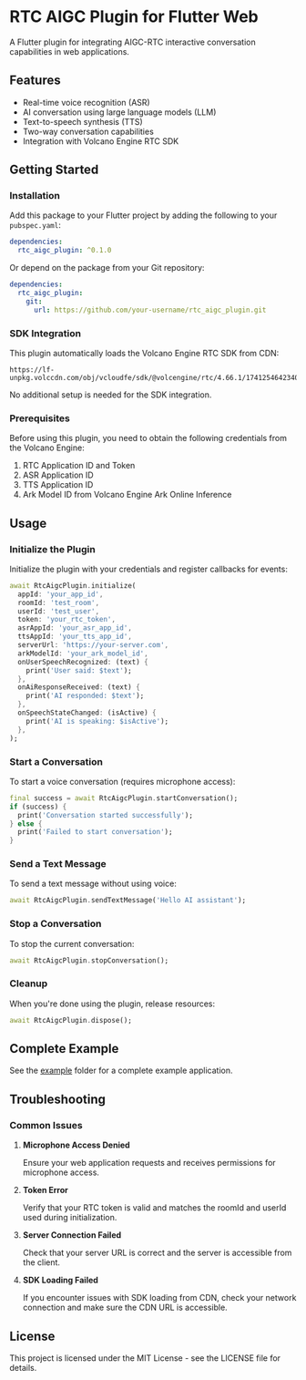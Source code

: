 # RTC AIGC Plugin for Flutter Web

A Flutter plugin for integrating AIGC-RTC interactive conversation capabilities in web applications.

## Features

- Real-time voice recognition (ASR)
- AI conversation using large language models (LLM)
- Text-to-speech synthesis (TTS)
- Two-way conversation capabilities
- Integration with Volcano Engine RTC SDK

## Getting Started

### Installation

Add this package to your Flutter project by adding the following to your `pubspec.yaml`:

```yaml
dependencies:
  rtc_aigc_plugin: ^0.1.0
```

Or depend on the package from your Git repository:

```yaml
dependencies:
  rtc_aigc_plugin:
    git:
      url: https://github.com/your-username/rtc_aigc_plugin.git
```

### SDK Integration

This plugin automatically loads the Volcano Engine RTC SDK from CDN:
```
https://lf-unpkg.volccdn.com/obj/vcloudfe/sdk/@volcengine/rtc/4.66.1/1741254642340/volengine_Web_4.66.1.js
```

No additional setup is needed for the SDK integration.

### Prerequisites

Before using this plugin, you need to obtain the following credentials from the Volcano Engine:

1. RTC Application ID and Token
2. ASR Application ID
3. TTS Application ID
4. Ark Model ID from Volcano Engine Ark Online Inference

## Usage

### Initialize the Plugin

Initialize the plugin with your credentials and register callbacks for events:

```dart
await RtcAigcPlugin.initialize(
  appId: 'your_app_id',
  roomId: 'test_room',
  userId: 'test_user',
  token: 'your_rtc_token',
  asrAppId: 'your_asr_app_id',
  ttsAppId: 'your_tts_app_id',
  serverUrl: 'https://your-server.com',
  arkModelId: 'your_ark_model_id',
  onUserSpeechRecognized: (text) {
    print('User said: $text');
  },
  onAiResponseReceived: (text) {
    print('AI responded: $text');
  },
  onSpeechStateChanged: (isActive) {
    print('AI is speaking: $isActive');
  },
);
```

### Start a Conversation

To start a voice conversation (requires microphone access):

```dart
final success = await RtcAigcPlugin.startConversation();
if (success) {
  print('Conversation started successfully');
} else {
  print('Failed to start conversation');
}
```

### Send a Text Message

To send a text message without using voice:

```dart
await RtcAigcPlugin.sendTextMessage('Hello AI assistant');
```

### Stop a Conversation

To stop the current conversation:

```dart
await RtcAigcPlugin.stopConversation();
```

### Cleanup

When you're done using the plugin, release resources:

```dart
await RtcAigcPlugin.dispose();
```

## Complete Example

See the [example](./example) folder for a complete example application.

## Troubleshooting

### Common Issues

1. **Microphone Access Denied**
   
   Ensure your web application requests and receives permissions for microphone access.

2. **Token Error**

   Verify that your RTC token is valid and matches the roomId and userId used during initialization.

3. **Server Connection Failed**

   Check that your server URL is correct and the server is accessible from the client.

4. **SDK Loading Failed**

   If you encounter issues with SDK loading from CDN, check your network connection and make sure the CDN URL is accessible.

## License

This project is licensed under the MIT License - see the LICENSE file for details. 